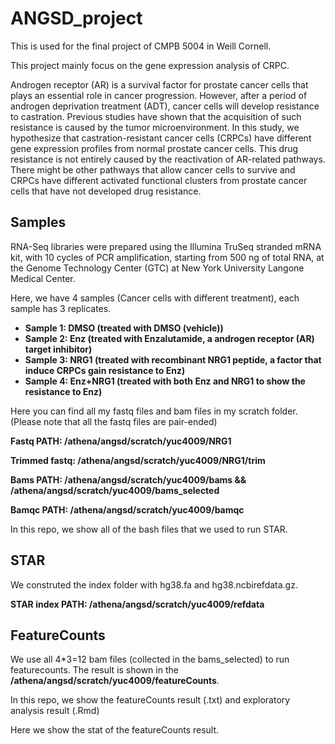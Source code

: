 # ANGSD_project
This is used for the final project of CMPB 5004 in Weill Cornell.

This project mainly focus on the gene expression analysis of CRPC.

Androgen receptor (AR) is a survival factor for prostate cancer cells that plays an essential role in cancer progression. However, after a period of androgen deprivation treatment (ADT), cancer cells will develop resistance to castration. Previous studies have shown that the acquisition of such resistance is caused by the tumor microenvironment. In this study, we hypothesize that castration-resistant cancer cells (CRPCs) have different gene expression profiles from normal prostate cancer cells. This drug resistance is not entirely caused by the reactivation of AR-related pathways. There might be other pathways that allow cancer cells to survive and CRPCs have different activated functional clusters from prostate cancer cells that have not developed drug resistance.

## Samples

RNA-Seq libraries were prepared using the Illumina TruSeq stranded mRNA kit, with 10 cycles of PCR amplification, starting from 500 ng of total RNA, at the Genome Technology Center (GTC) at New York University Langone Medical Center.

Here, we have 4 samples (Cancer cells with different treatment), each sample has 3 replicates. 
- **Sample 1: DMSO (treated with DMSO (vehicle))**
- **Sample 2: Enz (treated with Enzalutamide, a androgen receptor (AR) target inhibitor)**
- **Sample 3: NRG1 (treated with recombinant NRG1 peptide, a factor that induce CRPCs gain resistance to Enz)**
- **Sample 4: Enz+NRG1 (treated with both Enz and NRG1 to show the resistance to Enz)**

Here you can find all my fastq files and bam files in my scratch folder. (Please note that all the fastq files are pair-ended)

**Fastq PATH: /athena/angsd/scratch/yuc4009/NRG1**

**Trimmed fastq: /athena/angsd/scratch/yuc4009/NRG1/trim**

**Bams PATH: /athena/angsd/scratch/yuc4009/bams && /athena/angsd/scratch/yuc4009/bams_selected**

**Bamqc PATH: /athena/angsd/scratch/yuc4009/bamqc**

In this repo, we show all of the bash files that we used to run STAR.

## STAR

We construted the index folder with hg38.fa and hg38.ncbirefdata.gz.

**STAR index PATH: /athena/angsd/scratch/yuc4009/refdata**

## FeatureCounts

We use all 4\*3=12 bam files (collected in the bams_selected) to run featurecounts. The result is shown in the **/athena/angsd/scratch/yuc4009/featureCounts**.

In this repo, we show the featureCounts result (.txt) and exploratory analysis result (.Rmd)

Here we show the stat of the featureCounts result.


